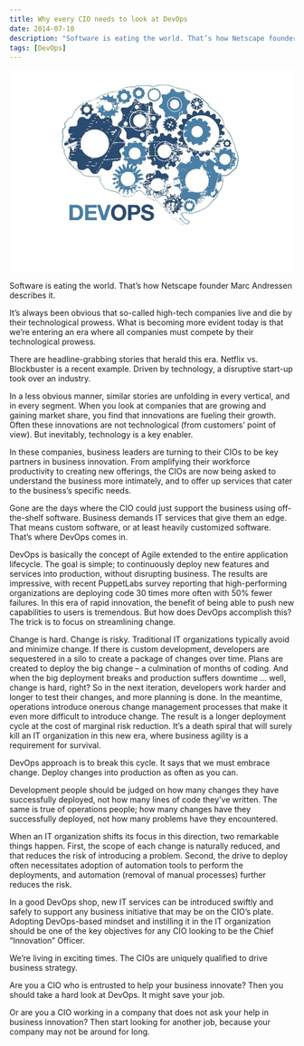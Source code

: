 ```yaml
---
title: Why every CIO needs to look at DevOps
date: 2014-07-10
description: "Software is eating the world. That’s how Netscape founder Marc Andressen describes it."
tags: [DevOps]
---
```

![](devops.jpeg#floatright)

Software is eating the world. That’s how Netscape founder Marc Andressen describes it.

It’s always been obvious that so-called high-tech companies live and die by their technological prowess. What is becoming more evident today is that we’re entering an era where all companies must compete by their technological prowess.

There are headline-grabbing stories that herald this era. Netflix vs. Blockbuster is a recent example. Driven by technology, a disruptive start-up took over an industry.

In a less obvious manner, similar stories are unfolding in every vertical, and in every segment. When you look at companies that are growing and gaining market share, you find that innovations are fueling their growth. Often these innovations are not technological (from customers’ point of view). But inevitably, technology is a key enabler.

In these companies, business leaders are turning to their CIOs to be key partners in business innovation. From amplifying their workforce productivity to creating new offerings, the CIOs are now being asked to understand the business more intimately, and to offer up services that cater to the business’s specific needs.

Gone are the days where the CIO could just support the business using off-the-shelf software. Business demands IT services that give them an edge. That means custom software, or at least heavily customized software. That’s where DevOps comes in.

DevOps is basically the concept of Agile extended to the entire application lifecycle. The goal is simple; to continuously deploy new features and services into production, without disrupting business. The results are impressive, with recent PuppetLabs survey reporting that high-performing organizations are deploying code 30 times more often with 50% fewer failures. In this era of rapid innovation, the benefit of being able to push new capabilities to users is tremendous. But how does DevOps accomplish this? The trick is to focus on streamlining change.

Change is hard. Change is risky. Traditional IT organizations typically avoid and minimize change. If there is custom development, developers are sequestered in a silo to create a package of changes over time. Plans are created to deploy the big change – a culmination of months of coding. And when the big deployment breaks and production suffers downtime … well, change is hard, right? So in the next iteration, developers work harder and longer to test their changes, and more planning is done. In the meantime, operations introduce onerous change management processes that make it even more difficult to introduce change. The result is a longer deployment cycle at the cost of marginal risk reduction. It’s a death spiral that will surely kill an IT organization in this new era, where business agility is a requirement for survival.

DevOps approach is to break this cycle. It says that we must embrace change. Deploy changes into production as often as you can.

Development people should be judged on how many changes they have successfully deployed, not how many lines of code they’ve written. The same is true of operations people; how many changes have they successfully deployed, not how many problems have they encountered.

When an IT organization shifts its focus in this direction, two remarkable things happen. First, the scope of each change is naturally reduced, and that reduces the risk of introducing a problem. Second, the drive to deploy often necessitates adoption of automation tools to perform the deployments, and automation (removal of manual processes) further reduces the risk.

In a good DevOps shop, new IT services can be introduced swiftly and safely to support any business initiative that may be on the CIO’s plate. Adopting DevOps-based mindset and instilling it in the IT organization should be one of the key objectives for any CIO looking to be the Chief “Innovation” Officer.

We’re living in exciting times. The CIOs are uniquely qualified to drive business strategy.

Are you a CIO who is entrusted to help your business innovate? Then you should take a hard look at DevOps. It might save your job.

Or are you a CIO working in a company that does not ask your help in business innovation? Then start looking for another job, because your company may not be around for long.
